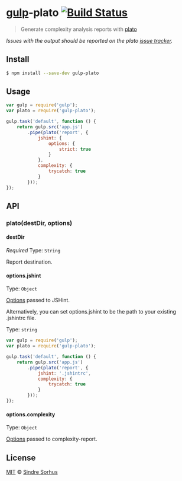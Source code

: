 # [gulp](http://gulpjs.com)-plato [![Build Status](https://travis-ci.org/sindresorhus/gulp-plato.svg?branch=master)](https://travis-ci.org/sindresorhus/gulp-plato)

> Generate complexity analysis reports with [plato](https://github.com/es-analysis/plato)

*Issues with the output should be reported on the plato [issue tracker](https://github.com/es-analysis/plato/issues).*


## Install

```bash
$ npm install --save-dev gulp-plato
```


## Usage

```js
var gulp = require('gulp');
var plato = require('gulp-plato');

gulp.task('default', function () {
	return gulp.src('app.js')
		.pipe(plato('report', {
			jshint: {
				options: {
					strict: true
				}
			},
			complexity: {
				trycatch: true
			}
		}));
});
```


## API

### plato(destDir, options)

#### destDir

*Required*
Type: `String`

Report destination.

#### options.jshint

Type: `Object`

[Options](http://www.jshint.com/docs/options/) passed to JSHint.

Alternatively, you can set options.jshint to be the path to your existing .jshintrc file.

Type: `string`

```js
var gulp = require('gulp');
var plato = require('gulp-plato');

gulp.task('default', function () {
	return gulp.src('app.js')
		.pipe(plato('report', {
			jshint: '.jshintrc',
			complexity: {
				trycatch: true
			}
		}));
});
```

#### options.complexity

Type: `Object`

[Options](https://github.com/philbooth/complexity-report#command-line-options) passed to complexity-report.


## License

[MIT](http://opensource.org/licenses/MIT) © [Sindre Sorhus](http://sindresorhus.com)
